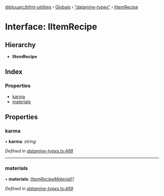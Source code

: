 [@bluuarc/bfmt-utilities](../README.md) › [Globals](../globals.md) › ["datamine-types"](../modules/_datamine_types_.md) › [IItemRecipe](_datamine_types_.iitemrecipe.md)

# Interface: IItemRecipe

## Hierarchy

* **IItemRecipe**

## Index

### Properties

* [karma](_datamine_types_.iitemrecipe.md#karma)
* [materials](_datamine_types_.iitemrecipe.md#materials)

## Properties

###  karma

• **karma**: *string*

*Defined in [datamine-types.ts:468](https://github.com/BluuArc/bfmt-utilities/blob/076080a/src/datamine-types.ts#L468)*

___

###  materials

• **materials**: *[IItemRecipeMaterial](_datamine_types_.iitemrecipematerial.md)[]*

*Defined in [datamine-types.ts:469](https://github.com/BluuArc/bfmt-utilities/blob/076080a/src/datamine-types.ts#L469)*
